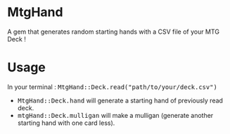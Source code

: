 MtgHand
=======

A gem that generates random starting hands with a CSV file of your MTG Deck !

# Usage

In your terminal :
<tt>MtgHand::Deck.read("path/to/your/deck.csv")</tt>

* <tt>MtgHand::Deck.hand</tt> will generate a starting hand of previously read deck.
* <tt>mtgHand::Deck.mulligan</tt> will make a mulligan (generate another starting hand with one card less).

